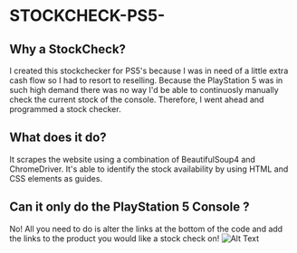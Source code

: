 # STOCKCHECK-PS5-
## Why a StockCheck?
I created this stockchecker for PS5's because I was in need of a little extra cash flow so I had to resort to reselling. 
Because the PlayStation 5 was in such high demand there was no way I'd be able to continuosly manually check the current stock
of the console. Therefore, I went ahead and programmed a stock checker.

## What does it do?
It scrapes the website using a combination of BeautifulSoup4 and ChromeDriver.
It's able to identify the stock availability by using HTML and CSS elements
as guides.

## Can it only do the PlayStation 5 Console ?
No! All you need to do is alter the links at the bottom of the code
and add the links to the product you would like a stock check on!
![Alt Text](https://i.imgur.com/gMGxX3E.gif)

